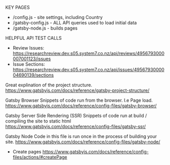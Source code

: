 KEY PAGES
 - /config.js           - site settings, including Country
 - /gatsby-config.js    - ALL API queries used to load initial data
 - /gatsby-node.js      - builds pages

 HELPFUL API TEST CALLS
 - Review Issues: https://researchreview.dev.s05.system7.co.nz/api/reviews/4956793000007001123/issues
- Issue Sections: https://researchreview.dev.s05.system7.co.nz/api/issues/4956793000004690139/sections

Great explination of the project structure.
https://www.gatsbyjs.com/docs/reference/gatsby-project-structure/

Gatsby Browser
Snippets of code run from the browser. I.e Page load.
https://www.gatsbyjs.com/docs/reference/config-files/gatsby-browser/

Gatsby Server Side Rendering (SSR)
Snippets of code run at build / compiling the site to static html
https://www.gatsbyjs.com/docs/reference/config-files/gatsby-ssr/

Gatsby Node
Code in this file is run once in the process of building your site.
https://www.gatsbyjs.com/docs/reference/config-files/gatsby-node/
 - Create pages
 https://www.gatsbyjs.com/docs/reference/config-files/actions/#createPage

 

